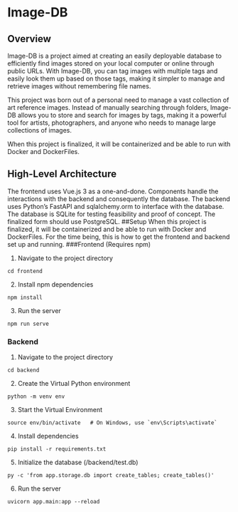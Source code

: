 # Image-DB
## Overview
Image-DB is a project aimed at creating an easily deployable database to efficiently find images stored on your local computer or online through public URLs. With Image-DB, you can tag images with multiple tags and easily look them up based on those tags, making it simpler to manage and retrieve images without remembering file names.

This project was born out of a personal need to manage a vast collection of art reference images. Instead of manually searching through folders, Image-DB allows you to store and search for images by tags, making it a powerful tool for artists, photographers, and anyone who needs to manage large collections of images.

When this project is finalized, it will be containerized and be able to run with Docker and DockerFiles.

## High-Level Architecture
The frontend uses Vue.js 3 as a one-and-done. Components handle the interactions with the backend and consequently the database.
The backend uses Python’s FastAPI and sqlalchemy.orm to interface with the database.
The database is SQLite for testing feasibility and proof of concept. The finalized form should use PostgreSQL.
##Setup
When this project is finalized, it will be containerized and be able to run with Docker and DockerFiles. For the time being, this is how to get the frontend and backend set up and running.
###Frontend (Requires npm)
1. Navigate to the project directory
```
cd frontend
```
2. Install npm dependencies
```
npm install
```
3. Run the server
```
npm run serve
```
### Backend
1. Navigate to the project directory
```
cd backend
```
2. Create the Virtual Python environment
```
python -m venv env
```
3. Start the Virtual Environment
```
source env/bin/activate   # On Windows, use `env\Scripts\activate`
```
4. Install dependencies
```
pip install -r requirements.txt
```
5. Initialize the database (/backend/test.db)
```
py -c 'from app.storage.db import create_tables; create_tables()'
```
6. Run the server
```
uvicorn app.main:app --reload
```
